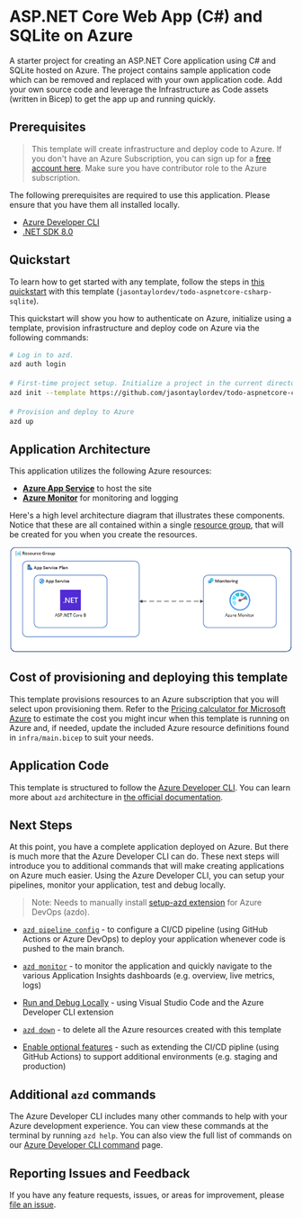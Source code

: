 # ASP.NET Core Web App (C#) and SQLite on Azure

A starter project for creating an ASP.NET Core application using C# and SQLite hosted on Azure. The project contains sample application code which can be removed and replaced with your own application code. Add your own source code and leverage the Infrastructure as Code assets (written in Bicep) to get the app up and running quickly.

## Prerequisites

> This template will create infrastructure and deploy code to Azure. If you don't have an Azure Subscription, you can sign up for a [free account here](https://azure.microsoft.com/free/). Make sure you have contributor role to the Azure subscription.

The following prerequisites are required to use this application. Please ensure that you have them all installed locally.

- [Azure Developer CLI](https://aka.ms/azd-install)
- [.NET SDK 8.0](https://dotnet.microsoft.com/download/dotnet/8.0)

## Quickstart
To learn how to get started with any template, follow the steps in [this quickstart](https://learn.microsoft.com/azure/developer/azure-developer-cli/get-started?tabs=localinstall&pivots=programming-language-csharp) with this template (`jasontaylordev/todo-aspnetcore-csharp-sqlite`).

This quickstart will show you how to authenticate on Azure, initialize using a template, provision infrastructure and deploy code on Azure via the following commands:

```bash
# Log in to azd.
azd auth login

# First-time project setup. Initialize a project in the current directory, using this template. 
azd init --template https://github.com/jasontaylordev/todo-aspnetcore-csharp-sqlite

# Provision and deploy to Azure
azd up
```

## Application Architecture

This application utilizes the following Azure resources:

- [**Azure App Service**](https://docs.microsoft.com/azure/app-service/) to host the site
- [**Azure Monitor**](https://docs.microsoft.com/azure/azure-monitor/) for monitoring and logging

Here's a high level architecture diagram that illustrates these components. Notice that these are all contained within a single [resource group](https://docs.microsoft.com/azure/azure-resource-manager/management/manage-resource-groups-portal), that will be created for you when you create the resources.

!["Application architecture diagram"](assets/architecture-diagram.png)

<!-- !["Application architecture diagram"](assets/resources.png) -->

## Cost of provisioning and deploying this template
This template provisions resources to an Azure subscription that you will select upon provisioning them. Refer to the [Pricing calculator for Microsoft Azure](https://azure.microsoft.com/pricing/calculator/) to estimate the cost you might incur when this template is running on Azure and, if needed, update the included Azure resource definitions found in `infra/main.bicep` to suit your needs.

## Application Code

This template is structured to follow the [Azure Developer CLI](https://aka.ms/azure-dev/overview). You can learn more about `azd` architecture in [the official documentation](https://learn.microsoft.com/azure/developer/azure-developer-cli/make-azd-compatible?pivots=azd-create#understand-the-azd-architecture).

## Next Steps

At this point, you have a complete application deployed on Azure. But there is much more that the Azure Developer CLI can do. These next steps will introduce you to additional commands that will make creating applications on Azure much easier. Using the Azure Developer CLI, you can setup your pipelines, monitor your application, test and debug locally.

> Note: Needs to manually install [setup-azd extension](https://marketplace.visualstudio.com/items?itemName=ms-azuretools.azd) for Azure DevOps (azdo).

- [`azd pipeline config`](https://learn.microsoft.com/azure/developer/azure-developer-cli/configure-devops-pipeline?tabs=GitHub) - to configure a CI/CD pipeline (using GitHub Actions or Azure DevOps) to deploy your application whenever code is pushed to the main branch. 

- [`azd monitor`](https://learn.microsoft.com/azure/developer/azure-developer-cli/monitor-your-app) - to monitor the application and quickly navigate to the various Application Insights dashboards (e.g. overview, live metrics, logs)

- [Run and Debug Locally](https://learn.microsoft.com/azure/developer/azure-developer-cli/debug?pivots=ide-vs-code) - using Visual Studio Code and the Azure Developer CLI extension

- [`azd down`](https://learn.microsoft.com/azure/developer/azure-developer-cli/reference#azd-down) - to delete all the Azure resources created with this template

- [Enable optional features](./OPTIONAL_FEATURES.md) - such as extending the CI/CD pipline (using GitHub Actions) to support additional environments (e.g. staging and production)

## Additional `azd` commands

The Azure Developer CLI includes many other commands to help with your Azure development experience. You can view these commands at the terminal by running `azd help`. You can also view the full list of commands on our [Azure Developer CLI command](https://aka.ms/azure-dev/ref) page.

## Reporting Issues and Feedback

If you have any feature requests, issues, or areas for improvement, please [file an issue](https://github.com/jasontaylordev/todo-aspnetcore-csharp-sqlite/issues).